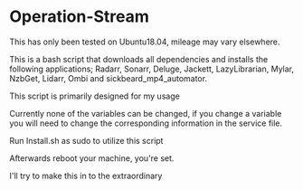 # Operation-Stream

This has only been tested on Ubuntu18.04, mileage may vary elsewhere.

This is a bash script that downloads all dependencies and installs the following applications;
Radarr, Sonarr, Deluge, Jackett, LazyLibrarian, Mylar, NzbGet, Lidarr, Ombi and sickbeard_mp4_automator.


This script is primarily designed for my usage

Currently none of the variables can be changed, if you change a variable you will need to change the corresponding information in the service file.

Run Install.sh as sudo to utilize this script

Afterwards reboot your machine, you're set.

I'll try to make this in to the extraordinary
